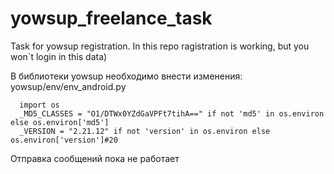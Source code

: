 # yowsup_freelance_task
Task for yowsup registration. In this repo ragistration is working, but you won`t login in this data)

В библиотеки yowsup необходимо внести изменения: 
  yowsup/env/env_android.py
      
      import os
      _MD5_CLASSES = "O1/DTWx0YZdGaVPFt7tihA==" if not 'md5' in os.environ else os.environ['md5']
      _VERSION = "2.21.12" if not 'version' in os.environ else os.environ['version']#20
      
Отправка сообщений пока не работает
